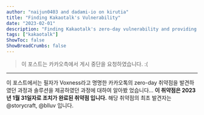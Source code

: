 ```yaml
---
author: "naijun0403 and dadami-io on kirutia"
title: "Finding Kakaotalk's Vulnerability"
date: "2023-02-01"
description: "Finding Kakaotalk's zero-day vulnerability and providing solutions"
tags: ["kakaotalk"]
ShowToc: false
ShowBreadCrumbs: false
---
```


> 이 포스트는 카카오측에서 게시 중단을 요청하였습니다.
> :(
---
이 포스트에서는 필자가 Voxness라고 명명한 카카오톡의 zero-day 취약점을 발견하였던 과정과 솔루션을 제공하였던 과정에 대하여 알아봤 었습니다... **이 취약점은 2023년 1월 31일자로 조치가 완료된 취약점 입니다.** 해당 취약점의 최초 발견자는 @storycraft, @blluv 입니다.


